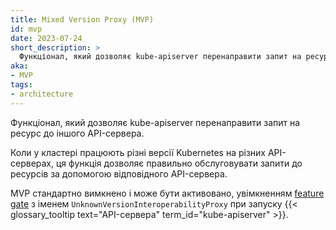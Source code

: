 ```yaml
---
title: Mixed Version Proxy (MVP)
id: mvp
date: 2023-07-24
short_description: >
  Функціонал, який дозволяє kube-apiserver перенаправити запит на ресурс до іншого API-сервера. 
aka: 
- MVP
tags:
- architecture
---
```

Функціонал, який дозволяє kube-apiserver перенаправити запит на ресурс до іншого API-сервера.

<!--more-->

Коли у кластері працюють різні версії Kubernetes на різних API-серверах, ця функція дозволяє правильно обслуговувати запити до ресурсів за допомогою відповідного API-сервера.

MVP стандартно вимкнено і може бути активовано, увімкненням [feature gate](/docs/reference/command-line-tools-reference/feature-gates/) з іменем `UnknownVersionInteroperabilityProxy` при запуску {{< glossary_tooltip text="API-сервера" term_id="kube-apiserver" >}}.
